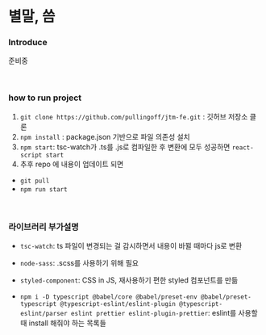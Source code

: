 # 별말, 씀

### Introduce
준비중

<br>

###  how to run project

1. `git clone https://github.com/pullingoff/jtm-fe.git` : 깃허브 저장소 클론
2. `npm install` : package.json 기반으로 파일 의존성 설치
3. `npm start`: tsc-watch가 .ts를 .js로 컴파일한 후 변환에 모두 성공하면 `react-script start`
4. 추후 repo 에 내용이 업데이트 되면
  - `git pull`
  - `npm run start`

<br>

### 라이브러리 부가설명

- `tsc-watch`: ts 파일이 변경되는 걸 감시하면서 내용이 바뀔 때마다 js로 변환
- `node-sass`: .scss를 사용하기 위해 필요
- `styled-component`: CSS in JS, 재사용하기 편한 styled 컴포넌트를 만듦

- `npm i -D typescript @babel/core @babel/preset-env @babel/preset-typescript @typescript-eslint/eslint-plugin @typescript-eslint/parser eslint prettier eslint-plugin-prettier`: eslint를 사용할 때 install 해줘야 하는 목록들 

